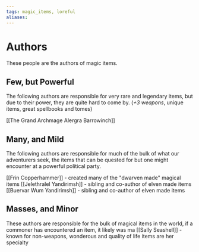 ```yaml
---
tags: magic_items, loreful
aliases:
---
```


# Authors
These people are the authors of magic items.
## Few, but Powerful
The following authors are responsible for very rare and legendary items, but due to their power, they are quite hard to come by. (*+3 weapons*, unique items, great spellbooks and tomes)

[[The Grand Archmage Alergra Barrowinch]]
## Many, and Mild
The following authors are responsible for much of the bulk of what our adventurers seek, the items that can be quested for but one might encounter at a powerful political party.

[[Frin Copperhammer]] - created many of the "dwarven made" magical items
[[Jelethralel Yandirimsh]] - sibling and co-author of elven made items
[[Buervar Wum Yandirimsh]] - sibling and co-author of elven made items
## Masses, and Minor
These authors are responsible for the bulk of magical items in the world, if a commoner has encountered an item, it likely was ma
[[Sally Seashell]] - known for non-weapons, wonderous and quality of life items are her specialty